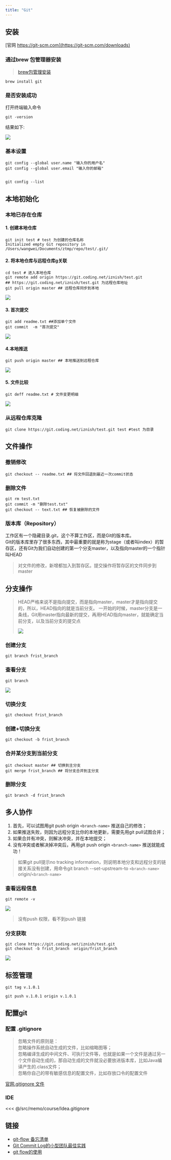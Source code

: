 ```yaml
---
title: "Git"
---
```


## 安装

[官网 https://git-scm.com](https://git-scm.com/downloads)  

### 通过brew 包管理器安装  

> [brew包管理安装](../tool/系统初始化.md#SDKMAN)

```shell
brew install git
```

### 是否安装成功  

打开终端输入命令 

```shell
git -version
```

结果如下:

![](../../../resources/git/Jietu20180714-090053@2x.jpg)  

### 基本设置 

```shell
git config --global user.name "输入你的用户名"  
git config --global user.email "输入你的邮箱"


git config --list
```

## 本地初始化 
### 本地已存在仓库
#### 1. 创建本地仓库

```
git init test # test 为创建的仓库名称  
Initialized empty Git repository in /Users/wangwei/Documents/ztmp/repo/test/.git/
```
#### 2. 将本地仓库与远程仓库g关联

```shell
cd test # 进入本地仓库
git remote add origin https://git.coding.net/iznish/test.git
## https://git.coding.net/iznish/test.git 为远程仓库地址
git pull origin master ## 远程仓库同步到本地
```
![](../../../resources/git/Jietu20180714-094041.jpg)  

#### 3. 首次提交
```shell
git add readme.txt ##添加单个文件
git commit  -m "首次提交"
```
![](../../../resources/git/Jietu20180714-094512.jpg) 
#### 4.本地推送
```shell
git push origin master ## 本地推送到远程仓库
```
![](../../../resources/git/Jietu20180714-094747.jpg) 

#### 5. 文件比较 
```shell
git deff readme.txt # 文件变更明细
```
![](../../../resources/git/Jietu20180714-095216.jpg) 

### 从远程仓库克隆
```shell
git clone https://git.coding.net/iznish/test.git test #test 为目录
```

## 文件操作
### 撤销修改

```shell
git checkout -- readme.txt ## 将文件回退到最近一次commit状态
```
### 删除文件

```shell
git rm test.txt
git commit -m "删除test.txt"
git checkout -- text.txt ## 恢复被删除的文件
```

### 版本库（Repository）

工作区有一个隐藏目录.git，这个不算工作区，而是Git的版本库。  
Git的版本库里存了很多东西，其中最重要的就是称为stage（或者叫index）的暂存区，还有Git为我们自动创建的第一个分支master，以及指向master的一个指针叫HEAD  
> 对文件的修改，新增都加入到暂存区。提交操作将暂存区的文件同步到master

## 分支操作
>HEAD严格来说不是指向提交，而是指向master，master才是指向提交的，所以，HEAD指向的就是当前分支。
>一开始的时候，master分支是一条线，Git用master指向最新的提交，再用HEAD指向master，就能确定当前分支，以及当前分支的提交点
>
>![](../../../resources/git/0.png)
>
> 

### 创建分支

```shell
git branch frist_branch
```
### 查看分支
```shell
git branch
```
![](../../../resources/git/Jietu20180714-102739.jpg) 

### 切换分支

```shell
git checkout frist_branch
```
### 创建+切换分支
```shell
git checkout -b frist_branch
```
### 合并某分支到当前分支

```shell
git checkout master ## 切换到主分支
git merge frist_branch ## 将分支合并到主分支
```
### 删除分支

```shell
git branch -d frist_branch
```

## 多人协作

1. 首先，可以试图用git push origin `<branch-name>` 推送自己的修改；
2. 如果推送失败，则因为远程分支比你的本地更新，需要先用git pull试图合并；
3. 如果合并有冲突，则解决冲突，并在本地提交；
4. 没有冲突或者解决掉冲突后，再用git push origin `<branch-name>` 推送就能成功！

> 如果git pull提示no tracking information，则说明本地分支和远程分支的链接关系没有创建，用命令git branch --set-upstream-to `<branch-name>` origin/`<branch-name>`

### 查看远程信息

```shell
git remote -v
```

![](../../../resources/git/Jietu20180714-104224.jpg) 
>没有push 权限，看不到push 链接

### 分支获取

```shell
git clone https://git.coding.net/iznish/test.git
git checkout -b frist_branch  origin/frist_branch
```

![](../../../resources/git/Jietu20180714-103747.jpg) 

## 标签管理
```shell
git tag v.1.0.1

git push v.1.0.1 origin v.1.0.1
```

## 配置git

### 配置 .gitignore

>忽略文件的原则是：  
>忽略操作系统自动生成的文件，比如缩略图等；  
>忽略编译生成的中间文件、可执行文件等，也就是如果一个文件是通过另一个文件自动生成的，那自动生成的文件就没必要放进版本库，比如Java编译产生的.class文件；  
>忽略你自己的带有敏感信息的配置文件，比如存放口令的配置文件

[官网.gitignore 文件](https://github.com/github/gitignore)

### IDE

<<< @/src/memo/course/Idea.gitignore


## 链接

* [git-flow 备忘清单](http://danielkummer.github.io/git-flow-cheatsheet/index.zh_CN.html)
* [Git Commit Log的小型团队最佳实践](https://segmentfault.com/a/1190000015434246)
* [git flow的使用](https://www.cnblogs.com/lcngu/p/5770288.html)